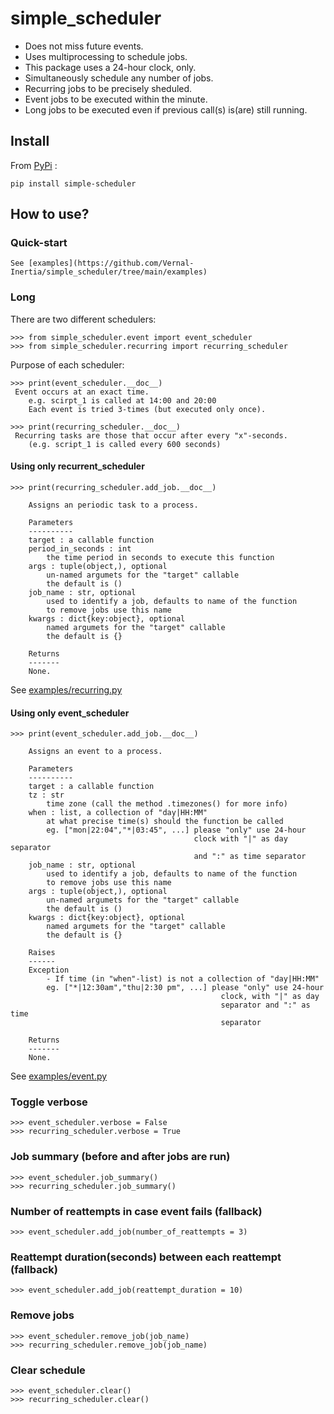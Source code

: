 # simple_scheduler
- Does not miss future events.
- Uses multiprocessing to schedule jobs.
- This package uses a 24-hour clock, only.
- Simultaneously schedule any number of jobs.
- Recurring jobs to be precisely sheduled.
- Event jobs to be executed within the minute.
- Long jobs to be executed even if previous call(s) is(are) still running.

## Install
From [PyPi](https://pypi.org/project/simple_scheduler/) :

    pip install simple-scheduler

## How to use?

### Quick-start
    See [examples](https://github.com/Vernal-Inertia/simple_scheduler/tree/main/examples)

### Long
There are two different schedulers:

    >>> from simple_scheduler.event import event_scheduler    
    >>> from simple_scheduler.recurring import recurring_scheduler

Purpose of each scheduler:

    >>> print(event_scheduler.__doc__)
     Event occurs at an exact time.
        e.g. scirpt_1 is called at 14:00 and 20:00
        Each event is tried 3-times (but executed only once).

    >>> print(recurring_scheduler.__doc__)
     Recurring tasks are those that occur after every "x"-seconds.
        (e.g. script_1 is called every 600 seconds)

#### Using only recurrent_scheduler

    >>> print(recurring_scheduler.add_job.__doc__)

        Assigns an periodic task to a process.

        Parameters
        ----------
        target : a callable function
        period_in_seconds : int
            the time period in seconds to execute this function
        args : tuple(object,), optional
            un-named argumets for the "target" callable
            the default is ()
        job_name : str, optional
            used to identify a job, defaults to name of the function
            to remove jobs use this name            
        kwargs : dict{key:object}, optional
            named argumets for the "target" callable
            the default is {}

        Returns
        -------
        None.

See [examples/recurring.py](https://github.com/Vernal-Inertia/simple_scheduler/blob/main/examples/recurring.py)

#### Using only event_scheduler

    >>> print(event_scheduler.add_job.__doc__)

        Assigns an event to a process.

        Parameters
        ----------
        target : a callable function
        tz : str
            time zone (call the method .timezones() for more info)
        when : list, a collection of "day|HH:MM"
            at what precise time(s) should the function be called
            eg. ["mon|22:04","*|03:45", ...] please "only" use 24-hour
                                             clock with "|" as day separator
                                             and ":" as time separator
        job_name : str, optional
            used to identify a job, defaults to name of the function
            to remove jobs use this name
        args : tuple(object,), optional
            un-named argumets for the "target" callable
            the default is ()
        kwargs : dict{key:object}, optional
            named argumets for the "target" callable
            the default is {}

        Raises
        ------
        Exception
            - If time (in "when"-list) is not a collection of "day|HH:MM"
            eg. ["*|12:30am","thu|2:30 pm", ...] please "only" use 24-hour
                                                   clock, with "|" as day
                                                   separator and ":" as time
                                                   separator

        Returns
        -------
        None.

See [examples/event.py](https://github.com/Vernal-Inertia/simple_scheduler/blob/main/examples/event.py)

### Toggle verbose
    >>> event_scheduler.verbose = False
    >>> recurring_scheduler.verbose = True

### Job summary (before and after jobs are run)
    >>> event_scheduler.job_summary()
    >>> recurring_scheduler.job_summary()
    
### Number of reattempts in case event fails (fallback)
    >>> event_scheduler.add_job(number_of_reattempts = 3)

### Reattempt duration(seconds) between each reattempt (fallback)
    >>> event_scheduler.add_job(reattempt_duration = 10)

### Remove jobs
    >>> event_scheduler.remove_job(job_name)
    >>> recurring_scheduler.remove_job(job_name)
    
### Clear schedule
    >>> event_scheduler.clear()
    >>> recurring_scheduler.clear()
